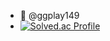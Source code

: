 - 👋 @ggplay149
- [![Solved.ac Profile](http://mazassumnida.wtf/api/v2/generate_badge?boj=ggplay149)](https://solved.ac/ggplay149/)


